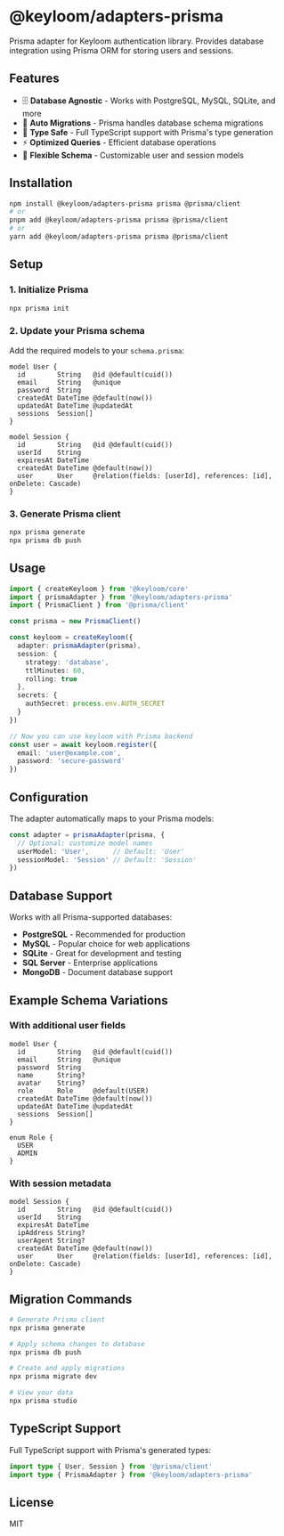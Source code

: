 # @keyloom/adapters-prisma

Prisma adapter for Keyloom authentication library. Provides database integration using Prisma ORM for storing users and sessions.

## Features

- 🗄️ **Database Agnostic** - Works with PostgreSQL, MySQL, SQLite, and more
- 🔄 **Auto Migrations** - Prisma handles database schema migrations
- 🎯 **Type Safe** - Full TypeScript support with Prisma's type generation
- ⚡ **Optimized Queries** - Efficient database operations
- 🔧 **Flexible Schema** - Customizable user and session models

## Installation

```bash
npm install @keyloom/adapters-prisma prisma @prisma/client
# or
pnpm add @keyloom/adapters-prisma prisma @prisma/client
# or
yarn add @keyloom/adapters-prisma prisma @prisma/client
```

## Setup

### 1. Initialize Prisma

```bash
npx prisma init
```

### 2. Update your Prisma schema

Add the required models to your `schema.prisma`:

```prisma
model User {
  id        String   @id @default(cuid())
  email     String   @unique
  password  String
  createdAt DateTime @default(now())
  updatedAt DateTime @updatedAt
  sessions  Session[]
}

model Session {
  id        String   @id @default(cuid())
  userId    String
  expiresAt DateTime
  createdAt DateTime @default(now())
  user      User     @relation(fields: [userId], references: [id], onDelete: Cascade)
}
```

### 3. Generate Prisma client

```bash
npx prisma generate
npx prisma db push
```

## Usage

```typescript
import { createKeyloom } from '@keyloom/core'
import { prismaAdapter } from '@keyloom/adapters-prisma'
import { PrismaClient } from '@prisma/client'

const prisma = new PrismaClient()

const keyloom = createKeyloom({
  adapter: prismaAdapter(prisma),
  session: {
    strategy: 'database',
    ttlMinutes: 60,
    rolling: true
  },
  secrets: {
    authSecret: process.env.AUTH_SECRET
  }
})

// Now you can use keyloom with Prisma backend
const user = await keyloom.register({
  email: 'user@example.com',
  password: 'secure-password'
})
```

## Configuration

The adapter automatically maps to your Prisma models:

```typescript
const adapter = prismaAdapter(prisma, {
  // Optional: customize model names
  userModel: 'User',      // Default: 'User'
  sessionModel: 'Session' // Default: 'Session'
})
```

## Database Support

Works with all Prisma-supported databases:

- **PostgreSQL** - Recommended for production
- **MySQL** - Popular choice for web applications
- **SQLite** - Great for development and testing
- **SQL Server** - Enterprise applications
- **MongoDB** - Document database support

## Example Schema Variations

### With additional user fields

```prisma
model User {
  id        String   @id @default(cuid())
  email     String   @unique
  password  String
  name      String?
  avatar    String?
  role      Role     @default(USER)
  createdAt DateTime @default(now())
  updatedAt DateTime @updatedAt
  sessions  Session[]
}

enum Role {
  USER
  ADMIN
}
```

### With session metadata

```prisma
model Session {
  id        String   @id @default(cuid())
  userId    String
  expiresAt DateTime
  ipAddress String?
  userAgent String?
  createdAt DateTime @default(now())
  user      User     @relation(fields: [userId], references: [id], onDelete: Cascade)
}
```

## Migration Commands

```bash
# Generate Prisma client
npx prisma generate

# Apply schema changes to database
npx prisma db push

# Create and apply migrations
npx prisma migrate dev

# View your data
npx prisma studio
```

## TypeScript Support

Full TypeScript support with Prisma's generated types:

```typescript
import type { User, Session } from '@prisma/client'
import type { PrismaAdapter } from '@keyloom/adapters-prisma'
```

## License

MIT
